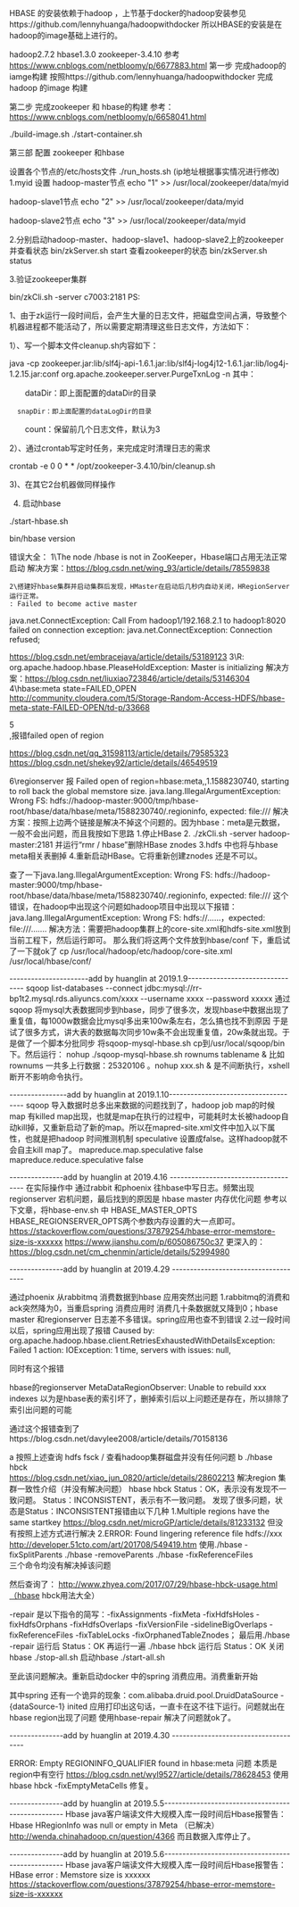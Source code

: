 HBASE 的安装依赖于hadoop ，上节基于docker的hadoop安装参见https://github.com/lennyhuanga/hadoopwithdocker
所以HBASE的安装是在hadoop的image基础上进行的。

hadoop2.7.2
hbase1.3.0
zookeeper-3.4.10
参考 https://www.cnblogs.com/netbloomy/p/6677883.html
第一步  完成hadoop的iamge构建
按照https://github.com/lennyhuanga/hadoopwithdocker 完成hadoop 的image 构建

第二步 完成zookeeper 和 hbase的构建 参考：https://www.cnblogs.com/netbloomy/p/6658041.html

./build-image.sh
./start-container.sh



第三部 配置 zookeeper 和hbase

设置各个节点的/etc/hosts文件
./run_hosts.sh (ip地址根据事实情况进行修改)
1.myid 设置
hadoop-master节点
echo "1" >> /usr/local/zookeeper/data/myid

hadoop-slave1节点
echo "2" >> /usr/local/zookeeper/data/myid

hadoop-slave2节点
echo "3" >> /usr/local/zookeeper/data/myid


2.分别启动hadoop-master、hadoop-slave1、hadoop-slave2上的zookeeper 并查看状态
 bin/zkServer.sh start
 查看zookeeper的状态
 bin/zkServer.sh status

3.验证zookeeper集群

bin/zkCli.sh -server c7003:2181
PS:

1、由于zk运行一段时间后，会产生大量的日志文件，把磁盘空间占满，导致整个机器进程都不能活动了，所以需要定期清理这些日志文件，方法如下：

1）、写一个脚本文件cleanup.sh内容如下：

 java -cp zookeeper.jar:lib/slf4j-api-1.6.1.jar:lib/slf4j-log4j12-1.6.1.jar:lib/log4j-1.2.15.jar:conf org.apache.zookeeper.server.PurgeTxnLog <dataDir> <snapDir> -n <count>
 其中：

　　dataDir：即上面配置的dataDir的目录

      snapDir：即上面配置的dataLogDir的目录

　　count：保留前几个日志文件，默认为3

2）、通过crontab写定时任务，来完成定时清理日志的需求

crontab -e 0 0 * *  /opt/zookeeper-3.4.10/bin/cleanup.sh

3)、在其它2台机器做同样操作
 
 
4. 启动hbase
 
 ./start-hbase.sh
 
 bin/hbase version
 
 
 错误大全：
 1\The node /hbase is not in ZooKeeper，Hbase端口占用无法正常启动
 解决方案：https://blog.csdn.net/wing_93/article/details/78559838
 
	2\搭建好hbase集群并启动集群后发现，HMaster在启动后几秒内自动关闭，HRegionServer运行正常。
	: Failed to become active master 
java.net.ConnectException: Call From hadoop1/192.168.2.1 to hadoop1:8020 failed on connection exception: java.net.ConnectException: Connection refused;

https://blog.csdn.net/embracejava/article/details/53189123
3\R: org.apache.hadoop.hbase.PleaseHoldException: Master is initializing
解决方案：https://blog.csdn.net/liuxiao723846/article/details/53146304
4\hbase:meta state=FAILED_OPEN 
http://community.cloudera.com/t5/Storage-Random-Access-HDFS/hbase-meta-state-FAILED-OPEN/td-p/33668


5\
,报错failed open of region

https://blog.csdn.net/qq_31598113/article/details/79585323
https://blog.csdn.net/shekey92/article/details/46549519

6\regionserver 报 Failed open of region=hbase:meta,,1.1588230740, starting to roll back the global memstore size.
java.lang.IllegalArgumentException: Wrong FS: hdfs://hadoop-master:9000/tmp/hbase-root/hbase/data/hbase/meta/1588230740/.regioninfo, expected: file:///
解决方案：按照上边两个链接是解决不掉这个问题的。因为hbase：meta是元数据，一般不会出问题，而且我按如下思路
1.停止HBase 
2. ./zkCli.sh -server hadoop-master:2181
 并运行“rmr / hbase”删除HBase znodes 
3.hdfs 中也将与hbase meta相关表删掉
4.重新启动HBase。它将重新创建znodes
还是不可以。

查了一下java.lang.IllegalArgumentException: Wrong FS: hdfs://hadoop-master:9000/tmp/hbase-root/hbase/data/hbase/meta/1588230740/.regioninfo, expected: file:///
这个错误，在hadoop中出现这个问题如hadoop项目中出现以下报错：java.lang.IllegalArgumentException: Wrong FS: hdfs://......，expected: file:///.......
解决方法：需要把hadoop集群上的core-site.xml和hdfs-site.xml放到当前工程下，然后运行即可。
那么我们将这两个文件放到hbase/conf 下，重启试了一下就ok了
cp /usr/local/hadoop/etc/hadoop/core-site.xml /usr/local/hbase/conf/


----------------------add by huanglin at 2019.1.9--------------------------------
sqoop list-databases --connect jdbc:mysql://rr-bp1t2.mysql.rds.aliyuncs.com/xxxx --username xxxx --password xxxxx
通过sqoop 将mysql大表数据同步到hbase，同步了很多次，发现hbase中数据出现了重复值，每1000w数据会比mysql多出来100w条左右，怎么搞也找不到原因
于是试了很多方式，讲大表的数据每次同步10w条不会出现重复值，20w条就出现。于是做了一个脚本分批同步
将sqoop-mysql-hbase.sh cp到/usr/local/sqoop/bin 下。然后运行：
nohup ./sqoop-mysql-hbase.sh rownums  tablename  &
比如rownums 一共多上行数据：25320106 。nohup  xxx.sh & 是不间断执行，xshell断开不影响命令执行。

----------------add by huanglin at 2019.1.10-------------------------------------
sqoop 导入数据时总多出来数据的问题找到了，hadoop job map的时候 map 有killed map出现，也就是map在执行的过程中，可能耗时太长被hadoop自动kill掉，又重新启动了新的map。所以在mapred-site.xml文件中加入以下属性，也就是把hadoop 时间推测机制 speculative 设置成false。这样hadoop就不会自主kill map了。
<property>
         <name>mapreduce.map.speculative</name>
         <value>false</value>
    </property>
   <property>
         <name>mapreduce.reduce.speculative</name>
        <value>false</value>
   </property>

---------------add by huanglin at 2019.4.16 -------------------------------------
在实际操作中 通过rabbit 和phoenix  往hbase中写日志。频繁出现regionserver 宕机问题，最后找到的原因是 hbase master 内存优化问题 
参考以下文章，将hbase-env.sh 中 HBASE_MASTER_OPTS   HBASE_REGIONSERVER_OPTS两个参数内存设置的大一点即可。
https://stackoverflow.com/questions/37879254/hbase-error-memstore-size-is-xxxxxx
https://www.jianshu.com/p/605086750c37
更深入的：https://blog.csdn.net/cm_chenmin/article/details/52994980



---------------add by huanglin at 2019.4.29 -------------------------------------

通过phoenix 从rabbitmq 消费数据到hbase 应用突然出问题
1.rabbitmq的消费和ack突然降为0，当重启spring 消费应用时 消费几十条数据就又降到0；hbase master 和regionserver 日志差不多错误。spring应用也查不到错误
2.过一段时间以后，spring应用出现了报错
Caused by: org.apache.hadoop.hbase.client.RetriesExhaustedWithDetailsException: Failed 1 action: IOException: 1 time, servers with issues: null, 


同时有这个报错

hbase的regionserver
MetaDataRegionObserver: Unable to rebuild  xxx   indexes
以为是hbase表的索引坏了，删掉索引后以上问题还是存在，所以排除了索引出问题的可能


通过这个报错查到了https://blog.csdn.net/davylee2008/article/details/70158136


a 按照上述查询 hdfs fsck /  查看hadoop集群磁盘并没有任何问题
b ./hbase hbck   
https://blog.csdn.net/xiao_jun_0820/article/details/28602213 解决region 集群一致性介绍（并没有解决问题）
hbase hbck
              Status：OK，表示没有发现不一致问题。
              Status：INCONSISTENT，表示有不一致问题。
发现了很多问题，状态是Status：INCONSISTENT报错由以下几种
1.Multiple regions have the same startkey
https://blog.csdn.net/microGP/article/details/81233132
但没有按照上述方式进行解决
2.ERROR: Found lingering reference file hdfs://xxx
http://developer.51cto.com/art/201708/549419.htm
使用./hbase -fixSplitParents 
./hbase -removeParents 
./hbase -fixReferenceFiles  
三个命令均没有解决掉该问题

然后查询了：
http://www.zhyea.com/2017/07/29/hbase-hbck-usage.html（hbase hbck用法大全）

-repair  是以下指令的简写：-fixAssignments -fixMeta -fixHdfsHoles -fixHdfsOrphans -fixHdfsOverlaps -fixVersionFile -sidelineBigOverlaps -fixReferenceFiles -fixTableLocks -fixOrphanedTableZnodes；
最后用./hbase -repair  运行后  Status：OK 
再运行一遍 ./hbase hbck  运行后  Status：OK 
关闭hbase ./stop-all.sh
启动hbase ./start-all.sh

至此该问题解决。重新启动docker 中的spring 消费应用。消费重新开始


其中spring 还有一个诡异的现象：com.alibaba.druid.pool.DruidDataSource - {dataSource-1} inited
应用打印出这句话，一直卡在这不往下运行。问题就出在hbase region出现了问题
使用hbase-repair 解决了问题就ok了。

---------------add by huanglin at 2019.4.30 -------------------------------------

ERROR: Empty REGIONINFO_QUALIFIER found in hbase:meta 问题
本质是region中有空行
https://blog.csdn.net/wyl9527/article/details/78628453
使用hbase hbck -fixEmptyMetaCells 修复。

---------------add by huanglin at 2019.5.5--------------------------------------------------
Hbase java客户端读文件大规模入库一段时间后Hbase报警告：
Hbase HRegionInfo was null or empty in Meta （已解决）http://wenda.chinahadoop.cn/question/4366
而且数据入库停止了。


---------------add by huanglin at 2019.5.6--------------------------------------------------
Hbase java客户端读文件大规模入库一段时间后Hbase报警告：
HBase error : Memstore size is xxxxxx
https://stackoverflow.com/questions/37879254/hbase-error-memstore-size-is-xxxxxx
